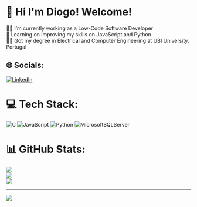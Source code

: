 # 🤙 Hi I'm Diogo! Welcome!


👨‍💻 I’m currently working as a Low-Code Software Developer<br>
🌱 Learning on improving my skills on JavaScript and Python<br>
🧑‍🎓 Got my degree in Electrical and Computer Engineering at UBI University, Portugal<br>


## 🌐 Socials:
[![LinkedIn](https://img.shields.io/badge/LinkedIn-%230077B5.svg?logo=linkedin&logoColor=white)](https://linkedin.com/in/https://www.linkedin.com/in/diogo-verde-88ba70139/) 

# 💻 Tech Stack:
![C](https://img.shields.io/badge/c-%2300599C.svg?style=for-the-badge&logo=c&logoColor=white) ![JavaScript](https://img.shields.io/badge/javascript-%23323330.svg?style=for-the-badge&logo=javascript&logoColor=%23F7DF1E) ![Python](https://img.shields.io/badge/python-3670A0?style=for-the-badge&logo=python&logoColor=ffdd54) ![MicrosoftSQLServer](https://img.shields.io/badge/Microsoft%20SQL%20Server-CC2927?style=for-the-badge&logo=microsoft%20sql%20server&logoColor=white)
# 📊 GitHub Stats:
![](https://github-readme-stats.vercel.app/api?username=Verde-D&theme=dark&hide_border=false&include_all_commits=false&count_private=false)<br/>
![](https://github-readme-streak-stats.herokuapp.com/?user=Verde-D&theme=dark&hide_border=false)<br/>
![](https://github-readme-stats.vercel.app/api/top-langs/?username=Verde-D&theme=dark&hide_border=false&include_all_commits=false&count_private=false&layout=compact)

---
[![](https://visitcount.itsvg.in/api?id=Verde-D&icon=0&color=0)](https://visitcount.itsvg.in)

<!-- Proudly created with GPRM ( https://gprm.itsvg.in ) -->
